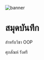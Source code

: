 ![banner](![wp6237944](https://github.com/zxFENRIRxz/zxFENRIRxz.githb.io/assets/159877762/30da6d62-b419-4716-8b8a-7bf326f70a24)
)
# สมุดบันทึก

สำหรับวิชา OOP

ศุภสัณห์ รังศรี 
